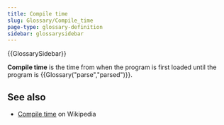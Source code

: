 ```yaml
---
title: Compile time
slug: Glossary/Compile_time
page-type: glossary-definition
sidebar: glossarysidebar
---
```


{{GlossarySidebar}}

**Compile time** is the time from when the program is first loaded until the program is {{Glossary("parse","parsed")}}.

## See also

- [Compile time](https://en.wikipedia.org/wiki/Compile_time) on Wikipedia
